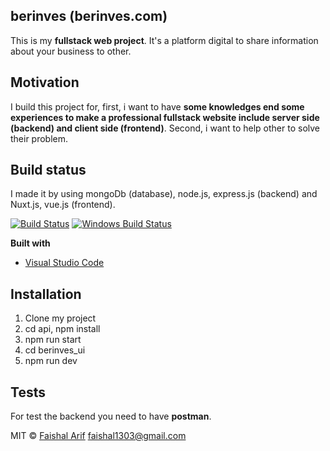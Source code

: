 ## berinves (berinves.com)
This is my **fullstack web project**. It's a platform digital to share information about your business to other.

## Motivation
I build this project for, first, i want to have **some knowledges end some experiences to make a professional fullstack website include server side (backend) and client side (frontend)**. Second, i want to help other to solve their problem.

## Build status
I made it by using mongoDb (database), node.js, express.js (backend) and Nuxt.js, vue.js (frontend).

[![Build Status](https://www.mongodb.com/)](https://nodejs.org/en/)
[![Windows Build Status](https://nuxtjs.org/)](https://getbootstrap.com)


<b>Built with</b>
- [Visual Studio Code](https://code.visualstudio.com)


## Installation
1. Clone my project
2. cd api, npm install
3. npm run start
4. cd berinves_ui
5. npm run dev


## Tests
For test the backend you need to have **postman**.


MIT © [Faishal Arif]()
[faishal1303@gmail.com]()